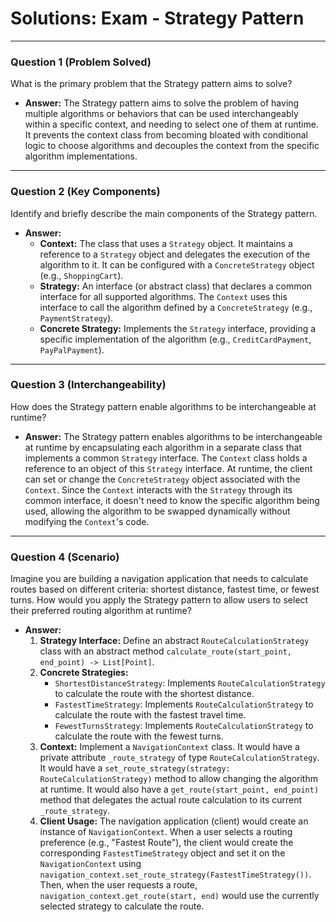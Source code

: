 
# Solutions: Exam - Strategy Pattern

---

### Question 1 (Problem Solved)

What is the primary problem that the Strategy pattern aims to solve?

-   **Answer:** The Strategy pattern aims to solve the problem of having multiple algorithms or behaviors that can be used interchangeably within a specific context, and needing to select one of them at runtime. It prevents the context class from becoming bloated with conditional logic to choose algorithms and decouples the context from the specific algorithm implementations.

---

### Question 2 (Key Components)

Identify and briefly describe the main components of the Strategy pattern.

-   **Answer:**
    -   **Context:** The class that uses a `Strategy` object. It maintains a reference to a `Strategy` object and delegates the execution of the algorithm to it. It can be configured with a `ConcreteStrategy` object (e.g., `ShoppingCart`).
    -   **Strategy:** An interface (or abstract class) that declares a common interface for all supported algorithms. The `Context` uses this interface to call the algorithm defined by a `ConcreteStrategy` (e.g., `PaymentStrategy`).
    -   **Concrete Strategy:** Implements the `Strategy` interface, providing a specific implementation of the algorithm (e.g., `CreditCardPayment`, `PayPalPayment`).

---

### Question 3 (Interchangeability)

How does the Strategy pattern enable algorithms to be interchangeable at runtime?

-   **Answer:** The Strategy pattern enables algorithms to be interchangeable at runtime by encapsulating each algorithm in a separate class that implements a common `Strategy` interface. The `Context` class holds a reference to an object of this `Strategy` interface. At runtime, the client can set or change the `ConcreteStrategy` object associated with the `Context`. Since the `Context` interacts with the `Strategy` through its common interface, it doesn't need to know the specific algorithm being used, allowing the algorithm to be swapped dynamically without modifying the `Context`'s code.

---

### Question 4 (Scenario)

Imagine you are building a navigation application that needs to calculate routes based on different criteria: shortest distance, fastest time, or fewest turns. How would you apply the Strategy pattern to allow users to select their preferred routing algorithm at runtime?

-   **Answer:**
    1.  **Strategy Interface:** Define an abstract `RouteCalculationStrategy` class with an abstract method `calculate_route(start_point, end_point) -> List[Point]`.
    2.  **Concrete Strategies:**
        -   `ShortestDistanceStrategy`: Implements `RouteCalculationStrategy` to calculate the route with the shortest distance.
        -   `FastestTimeStrategy`: Implements `RouteCalculationStrategy` to calculate the route with the fastest travel time.
        -   `FewestTurnsStrategy`: Implements `RouteCalculationStrategy` to calculate the route with the fewest turns.
    3.  **Context:** Implement a `NavigationContext` class. It would have a private attribute `_route_strategy` of type `RouteCalculationStrategy`. It would have a `set_route_strategy(strategy: RouteCalculationStrategy)` method to allow changing the algorithm at runtime. It would also have a `get_route(start_point, end_point)` method that delegates the actual route calculation to its current `_route_strategy`.
    4.  **Client Usage:** The navigation application (client) would create an instance of `NavigationContext`. When a user selects a routing preference (e.g., "Fastest Route"), the client would create the corresponding `FastestTimeStrategy` object and set it on the `NavigationContext` using `navigation_context.set_route_strategy(FastestTimeStrategy())`. Then, when the user requests a route, `navigation_context.get_route(start, end)` would use the currently selected strategy to calculate the route.

